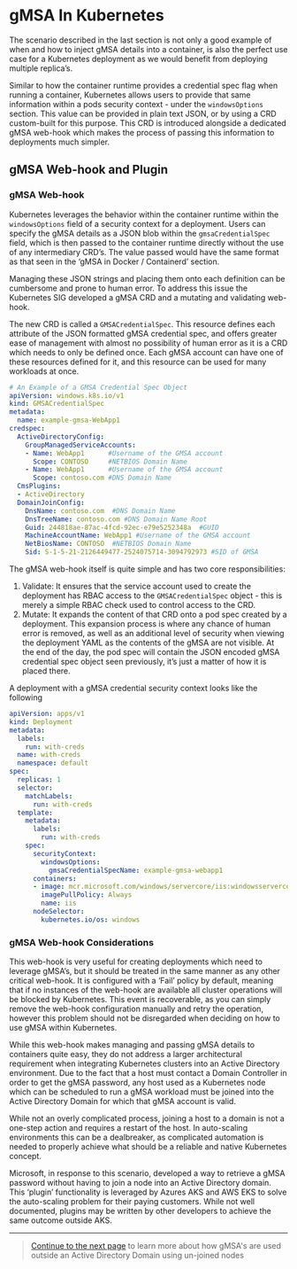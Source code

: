 # gMSA In Kubernetes

The scenario described in the last section is not only a good example of when and how to inject gMSA details into a 
container, is also the perfect use case for a Kubernetes deployment as we would benefit from deploying multiple replica’s.

Similar to how the container runtime provides a credential spec flag when running a container, Kubernetes allows users 
to provide that same information within a pods security context - under the `windowsOptions` section. This value can be
provided in plain text JSON, or by using a CRD custom-built for this purpose. This CRD is introduced alongside a
dedicated gMSA web-hook which makes the process of passing this information to deployments much simpler.

## gMSA Web-hook and Plugin

### gMSA Web-hook

Kubernetes leverages the behavior within the container runtime within the `windowsOptions` field of a security context
for a deployment. Users can specify the gMSA details as a JSON blob within the `gmsaCredentialSpec` field, which is
then passed to the container runtime directly without the use of any intermediary CRD’s. The value passed would have the
same format as that seen in the ‘gMSA in Docker / Containerd’ section.

Managing these JSON strings and placing them onto each definition can be cumbersome and prone to human error. To address
this issue the Kubernetes SIG developed a gMSA CRD and a mutating and validating web-hook.

The new CRD is called a `GMSACredentialSpec`. This resource defines each attribute of the JSON formatted gMSA credential
spec, and offers greater ease of management with almost no possibility of human error as it is a CRD which needs to only
be defined once. Each gMSA account can have one of these resources defined for it, and this resource can be used for
many workloads at once.

```yaml
# An Example of a GMSA Credential Spec Object
apiVersion: windows.k8s.io/v1
kind: GMSACredentialSpec
metadata:
  name: example-gmsa-WebApp1 
credspec:
  ActiveDirectoryConfig:
    GroupManagedServiceAccounts:
    - Name: WebApp1      #Username of the GMSA account
      Scope: CONTOSO     #NETBIOS Domain Name
    - Name: WebApp1      #Username of the GMSA account
      Scope: contoso.com #DNS Domain Name
  CmsPlugins:
  - ActiveDirectory
  DomainJoinConfig:
    DnsName: contoso.com  #DNS Domain Name
    DnsTreeName: contoso.com #DNS Domain Name Root
    Guid: 244818ae-87ac-4fcd-92ec-e79e5252348a  #GUID
    MachineAccountName: WebApp1 #Username of the GMSA account
    NetBiosName: CONTOSO  #NETBIOS Domain Name
    Sid: S-1-5-21-2126449477-2524075714-3094792973 #SID of GMSA
```

The gMSA web-hook itself is quite simple and has two core responsibilities:

1. Validate: It ensures that the service account used to create the deployment has RBAC access to the
   `GMSACredentialSpec` object - this is merely a simple RBAC check used to control access to the CRD.
2. Mutate: It expands the content of that CRD onto a pod spec created by a deployment. This expansion process is where
   any chance of human error is removed, as well as an additional level of security when viewing the deployment YAML as
   the contents of the gMSA are not visible. At the end of the day, the pod spec will contain the JSON encoded gMSA
   credential spec object seen previously, it’s just a matter of how it is placed there.

A deployment with a gMSA credential security context looks like the following

```yaml
apiVersion: apps/v1
kind: Deployment
metadata:
  labels:
    run: with-creds
  name: with-creds
  namespace: default
spec:
  replicas: 1
  selector:
    matchLabels:
      run: with-creds
  template:
    metadata:
      labels:
        run: with-creds
    spec:
      securityContext:
        windowsOptions:
          gmsaCredentialSpecName: example-gmsa-webapp1
      containers:
      - image: mcr.microsoft.com/windows/servercore/iis:windowsservercore-ltsc2019
        imagePullPolicy: Always
        name: iis
      nodeSelector:
        kubernetes.io/os: windows
```

### gMSA Web-hook Considerations

This web-hook is very useful for creating deployments which need to leverage gMSA’s, but it  should be treated in the
same manner as any other critical web-hook. It is configured with a ‘Fail’ policy by default, meaning that if no
instances of the web-hook are available all cluster operations will be blocked by Kubernetes. This event is recoverable,
as you can simply remove the web-hook configuration manually and retry the operation, however this problem should not be
disregarded when deciding on how to use gMSA within Kubernetes.

While this web-hook makes managing and passing gMSA details to containers quite easy, they do not address a larger
architectural requirement when integrating Kubernetes clusters into an Active Directory environment. Due to the fact
that a host must contact a Domain Controller in order to get the gMSA password, any host used as a Kubernetes node
which can be scheduled to run a gMSA workload must be joined into the Active Directory Domain for which that
gMSA account is valid.

While not an overly complicated process, joining a host to a domain is not a one-step action and requires a restart of
the host. In auto-scaling environments this can be a dealbreaker, as complicated automation is needed to properly
achieve what should be a reliable and native Kubernetes concept.

Microsoft, in response to this scenario, developed a way to retrieve a gMSA password without having to join a node into
an Active Directory domain. This ‘plugin’ functionality is leveraged by Azures AKS and AWS EKS to solve the auto-scaling
problem for their paying customers. While not well documented, plugins may be written by other developers to achieve the
same outcome outside AKS.

---
> [Continue to the next page](05-gmsa-outside-the-domain.md) to learn more about how gMSA's are used outside an Active
  Directory Domain using un-joined nodes